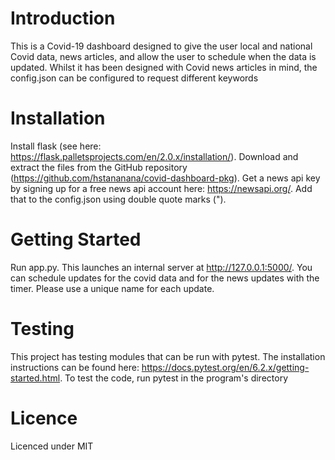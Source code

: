 # Introduction

This is a Covid-19 dashboard designed to give the user local and national Covid data, news articles, and allow the user to schedule when the data is updated. Whilst it has been designed with Covid news articles in mind, the config.json can be configured to request different keywords

# Installation

Install flask (see here: https://flask.palletsprojects.com/en/2.0.x/installation/). Download and extract the files from the GitHub repository (https://github.com/hstananana/covid-dashboard-pkg). Get a news api key by signing up for a free news api account here: https://newsapi.org/. Add that to the config.json using double quote marks (").

# Getting Started

Run app.py. This launches an internal server at http://127.0.0.1:5000/. You can schedule updates for the covid data and for the news updates with the timer. Please use a unique name for each update.

# Testing

This project has testing modules that can be run with pytest. The installation instructions can be found here: https://docs.pytest.org/en/6.2.x/getting-started.html. To test the code, run pytest in the program's directory

# Licence

Licenced under MIT